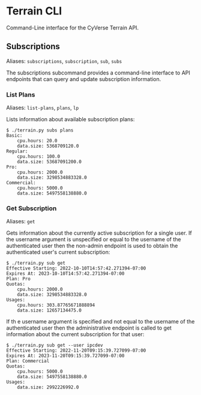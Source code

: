 # Terrain CLI

Command-Line interface for the CyVerse Terrain API.

## Subscriptions

Aliases: `subscriptions`, `subscription`, `sub`, `subs`

The subscriptions subcommand provides a command-line interface to API endpoints that can query and update subscription
information.

### List Plans

Aliases: `list-plans`, `plans`, `lp`

Lists information about available subscription plans:

```
$ ./terrain.py subs plans
Basic:
    cpu.hours: 20.0
    data.size: 5368709120.0
Regular:
    cpu.hours: 100.0
    data.size: 53687091200.0
Pro:
    cpu.hours: 2000.0
    data.size: 3298534883328.0
Commercial:
    cpu.hours: 5000.0
    data.size: 5497558138880.0
```

### Get Subscription

Aliases: `get`

Gets information about the currently active subscription for a single user. If the username argument is unspecified or
equal to the username of the authenticated user then the non-admin endpoint is used to obtain the authenticated user's
current subscription:

```
$ ./terrain.py sub get
Effective Starting: 2022-10-10T14:57:42.271394-07:00
Expires At: 2023-10-10T14:57:42.271394-07:00
Plan: Pro
Quotas:
    cpu.hours: 2000.0
    data.size: 3298534883328.0
Usages:
    cpu.hours: 303.87765671888894
    data.size: 12657134475.0
```

If th e username argument is specified and not equal to the username of the authenticated user then the administrative
endpoint is called to get information about the current subscription for that user:

```
$ ./terrain.py sub get --user ipcdev
Effective Starting: 2022-11-20T09:15:39.727099-07:00
Expires At: 2023-11-20T09:15:39.727099-07:00
Plan: Commercial
Quotas:
    cpu.hours: 5000.0
    data.size: 5497558138880.0
Usages:
    data.size: 2992226992.0
```
